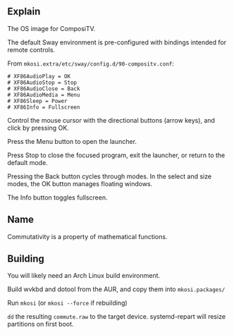 ## Explain
The OS image for ComposiTV.

The default Sway environment is pre-configured with bindings intended for remote controls.

From `mkosi.extra/etc/sway/config.d/90-compositv.conf`:
```
# XF86AudioPlay = OK
# XF86AudioStop = Stop
# XF86AudioClose = Back
# XF86AudioMedia = Menu
# XF86Sleep = Power
# XF86Info = Fullscreen
```
Control the mouse cursor with the directional buttons (arrow keys), and click by pressing OK.

Press the Menu button to open the launcher.

Press Stop to close the focused program, exit the launcher, or return to the default mode.

Pressing the Back button cycles through modes.
In the select and size modes, the OK button manages floating windows.

The Info button toggles fullscreen.

## Name
Commutativity is a property of mathematical functions.

## Building
You will likely need an Arch Linux build environment.

Build wvkbd and dotool from the AUR,
and copy them into `mkosi.packages/`

Run `mkosi` (or `mkosi --force` if rebuilding)

`dd` the resulting `commute.raw` to the target device.
systemd-repart will resize partitions on first boot.
